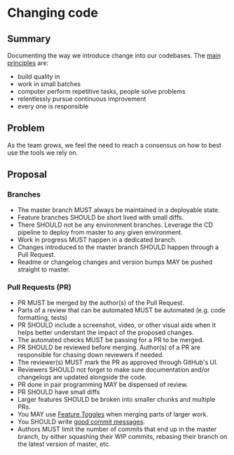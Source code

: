 # Changing code

## Summary

Documenting the way we introduce change into our codebases. The
[main principles](https://continuousdelivery.com/principles/) are:
- build quality in
- work in small batches
- computer perform repetitive tasks, people solve problems
- relentlessly pursue continuous improvement
- every one is responsible

## Problem

As the team grows, we feel the need to reach a consensus on how to best use the
tools we rely on.

## Proposal

### Branches
- The master branch MUST always be maintained in a deployable state.
- Feature branches SHOULD be short lived with small diffs.
- There SHOULD not be any environment branches. Leverage the CD pipeline
  to deploy from master to any given environment.
- Work in progress MUST happen in a dedicated branch.
- Changes introduced to the master branch SHOULD happen through a Pull Request.
- Readme or changelog changes and version bumps MAY be pushed straight to master.

### Pull Requests (PR)
- PR MUST be merged by the author(s) of the Pull Request.
- Parts of a review that can be automated MUST be automated (e.g. code
  formatting, tests)
- PR SHOULD include a screenshot, video, or other visual aids when it helps
  better understant the impact of the proposed changes.
- The automated checks MUST be passing for a PR to be merged.
- PR SHOULD be reviewed before merging. Author(s) of a PR are responsible for
  chasing down reviewers if needed.
- The reviewer(s) MUST mark the PR as approved through GitHub's UI.
- Reviewers SHOULD not forget to make sure documentation and/or changelogs are
  updated alongside the code.
- PR done in pair programming MAY be dispensed of review.
- PR SHOULD have small diffs
- Larger features SHOULD be broken into smaller chunks and multiple PRs.
- You MAY use [Feature Toggles](https://www.martinfowler.com/articles/feature-toggles.html)
  when merging parts of larger work.
- You SHOULD write [good commit messages](https://chris.beams.io/posts/git-commit://chris.beams.io/posts/git-commit/).
- Authors MUST limit the number of commits that end up in the master branch, by
  either squashing their WIP commits, rebasing their branch on the latest
  version of master, etc.
